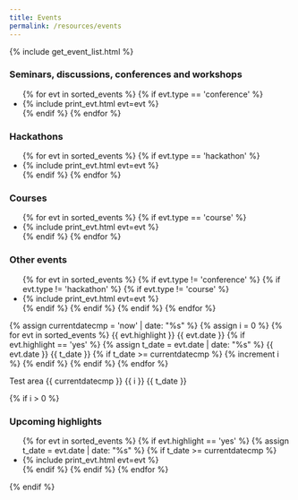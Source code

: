 ```yaml
---
title: Events
permalink: /resources/events
---
```


{% include get_event_list.html %}

### Seminars, discussions, conferences and workshops
<ul>
  {% for evt in sorted_events %}
     {% if evt.type == 'conference' %}
     <li> {% include print_evt.html evt=evt %} </li>
     {% endif %}
  {% endfor %}
</ul>


### Hackathons
<ul>
  {% for evt in sorted_events %}
     {% if evt.type == 'hackathon' %}
     <li> {% include print_evt.html evt=evt %} </li>
     {% endif %}
  {% endfor %}
</ul>

### Courses
<ul>
  {% for evt in sorted_events %}
     {% if evt.type == 'course' %}
     <li> {% include print_evt.html evt=evt %} </li>
     {% endif %}
  {% endfor %}
</ul>

### Other events

<ul>
  {% for evt in sorted_events %}
     {% if evt.type != 'conference' %}
     {% if evt.type != 'hackathon' %}
     {% if evt.type != 'course' %}
     <li> {% include print_evt.html evt=evt %} </li>
     {% endif %}
     {% endif %}
     {% endif %}
  {% endfor %}
</ul>


{% assign currentdatecmp = 'now' | date: "%s" %}
{% assign i = 0 %}
{% for evt in sorted_events %}
   {{ evt.highlight }} 
   {{ evt.date }}
   {% if evt.highlight == 'yes' %}
   {% assign t_date = evt.date | date: "%s" %}
   {{ evt.date }} 
   {{ t_date }}
   {% if t_date >= currentdatecmp %} 
    {% increment i %}
   {% endif %}
   {% endif %}
{% endfor %}

Test area
{{ currentdatecmp }}
{{ i }}
{{ t_date }}

{% if i > 0 %}
### Upcoming highlights
<ul>
  {% for evt in sorted_events %}
     {% if evt.highlight == 'yes' %}
     {% assign t_date = evt.date | date: "%s" %}
     {% if t_date >= currentdatecmp %}      
       <li> {% include print_evt.html evt=evt %} </li>
     {% endif %}
     {% endif %}
  {% endfor %}
</ul>
{% endif %}
